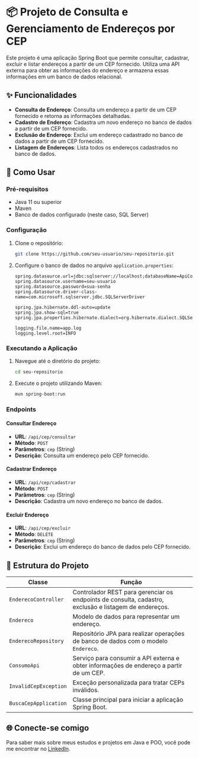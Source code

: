 # 📦 Projeto de Consulta e Gerenciamento de Endereços por CEP

Este projeto é uma aplicação Spring Boot que permite consultar, cadastrar, excluir e listar endereços a partir de um CEP fornecido. Utiliza uma API externa para obter as informações do endereço e armazena essas informações em um banco de dados relacional.

## ✨ Funcionalidades

- **Consulta de Endereço**: Consulta um endereço a partir de um CEP fornecido e retorna as informações detalhadas.
- **Cadastro de Endereço**: Cadastra um novo endereço no banco de dados a partir de um CEP fornecido.
- **Exclusão de Endereço**: Exclui um endereço cadastrado no banco de dados a partir de um CEP fornecido.
- **Listagem de Endereços**: Lista todos os endereços cadastrados no banco de dados.

## 🚀 Como Usar

### Pré-requisitos

- Java 11 ou superior
- Maven
- Banco de dados configurado (neste caso, SQL Server)

### Configuração

1. Clone o repositório:
    ```sh
    git clone https://github.com/seu-usuario/seu-repositorio.git
    ```
2. Configure o banco de dados no arquivo `application.properties`:
    ```properties
    spring.datasource.url=jdbc:sqlserver://localhost;databaseName=ApiConsultaCep
    spring.datasource.username=seu-usuario
    spring.datasource.password=sua-senha
    spring.datasource.driver-class-name=com.microsoft.sqlserver.jdbc.SQLServerDriver

    spring.jpa.hibernate.ddl-auto=update
    spring.jpa.show-sql=true
    spring.jpa.properties.hibernate.dialect=org.hibernate.dialect.SQLServerDialect

    logging.file.name=app.log
    logging.level.root=INFO
    ```

### Executando a Aplicação

1. Navegue até o diretório do projeto:
    ```sh
    cd seu-repositorio
    ```
2. Execute o projeto utilizando Maven:
    ```sh
    mvn spring-boot:run
    ```

### Endpoints

#### Consultar Endereço

- **URL**: `/api/cep/consultar`
- **Método**: `POST`
- **Parâmetros**: `cep` (String)
- **Descrição**: Consulta um endereço pelo CEP fornecido.

#### Cadastrar Endereço

- **URL**: `/api/cep/cadastrar`
- **Método**: `POST`
- **Parâmetros**: `cep` (String)
- **Descrição**: Cadastra um novo endereço no banco de dados.

#### Excluir Endereço

- **URL**: `/api/cep/excluir`
- **Método**: `DELETE`
- **Parâmetros**: `cep` (String)
- **Descrição**: Exclui um endereço do banco de dados pelo CEP fornecido.

## 📂 Estrutura do Projeto

| Classe                | Função                                                                 |
|-----------------------|------------------------------------------------------------------------|
| `EnderecoController`  | Controlador REST para gerenciar os endpoints de consulta, cadastro, exclusão e listagem de endereços. |
| `Endereco`            | Modelo de dados para representar um endereço.                                           |
| `EnderecoRepository`  | Repositório JPA para realizar operações de banco de dados com o modelo `Endereco`.        |
| `ConsumoApi`          | Serviço para consumir a API externa e obter informações de endereço a partir de um CEP.  |
| `InvalidCepException` | Exceção personalizada para tratar CEPs inválidos.                                       |
| `BuscaCepApplication` | Classe principal para iniciar a aplicação Spring Boot.                                  |

## 🌐 Conecte-se comigo

Para saber mais sobre meus estudos e projetos em Java e POO, você pode me encontrar no [LinkedIn](https://www.linkedin.com/in/joao-pedro-gon%C3%A7alves-viana-de-souza-a33a84242/).

